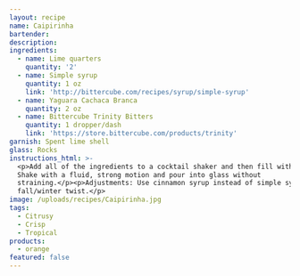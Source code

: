 ```yaml
---
layout: recipe
name: Caipirinha
bartender:
description:
ingredients:
  - name: Lime quarters
    quantity: '2'
  - name: Simple syrup
    quantity: 1 oz
    link: 'http://bittercube.com/recipes/syrup/simple-syrup'
  - name: Yaguara Cachaca Branca
    quantity: 2 oz
  - name: Bittercube Trinity Bitters
    quantity: 1 dropper/dash
    link: 'https://store.bittercube.com/products/trinity'
garnish: Spent lime shell
glass: Rocks
instructions_html: >-
  <p>Add all of the ingredients to a cocktail shaker and then fill with ice.
  Shake with a fluid, strong motion and pour into glass without
  straining.</p><p>Adjustments: Use cinnamon syrup instead of simple syrup for a
  fall/winter twist.</p>
image: /uploads/recipes/Caipirinha.jpg
tags:
  - Citrusy
  - Crisp
  - Tropical
products:
  - orange
featured: false
---
```


